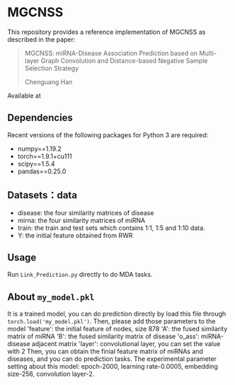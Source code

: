 # MGCNSS
This repository provides a reference implementation of MGCNSS as described in the paper:
> MGCNSS: miRNA-Disease Association Prediction based on Multi-layer Graph Convolution and Distance-based Negative Sample Selection Strategy
>
> Chenguang Han
> 

Available at 

## Dependencies
Recent versions of the following packages for Python 3 are required:
* numpy==1.19.2
* torch==1.9.1+cu111
* scipy==1.5.4
* pandas==0.25.0

## Datasets：data
* disease: the four similarity matrices of disease
* mirna: the four similarity matrices of miRNA
* train: the train and test sets which contains 1:1, 1:5 and 1:10 data.
* Y: the initial feature obtained from RWR

## Usage
Run `Link_Prediction.py` directly to do MDA tasks.

## About `my_model.pkl`
It is a trained model, you can do prediction directly by load this file through `torch.load('my_model.pkl')`.
Then, please add those parameters to the model
   'feature': the initial feature of nodes, size 878
   'A': the fused similarity matrix of miRNA
   'B': the fused similarity matrix of disease
   'o_ass': miRNA-disease adjacent matrix
   'layer': convolutional layer, you can set the value with 2
Then, you can obtain the finial feature matrix of miRNAs and diseases, and you can do prediction tasks.
The experimental parameter setting about this model: epoch-2000, learning rate-0.0005, embedding size-256, convolution layer-2.



